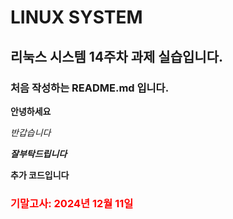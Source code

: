 # LINUX SYSTEM

## 리눅스 시스템 14주차 과제 실습입니다.

### 처음 작성하는 README.md 입니다.

**안녕하세요**

_반갑습니다_

**_잘부탁드립니다_**

**추가 코드입니다**

### <font color="red"> 기말고사: 2024년 12월 11일</font>
